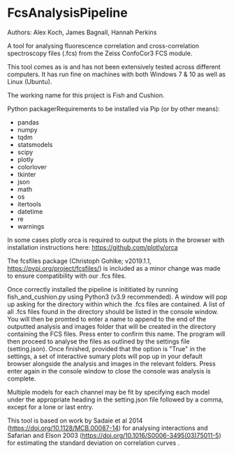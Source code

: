 # FcsAnalysisPipeline

Authors: Alex Koch, James Bagnall, Hannah Perkins

A tool for analysing fluorescence correlation and cross-correlation spectroscopy files (.fcs) from the Zeiss ConfoCor3 FCS module. 

This tool comes as is and has not been extensively tested across different computers. It has run fine on machines with both Windows 7 & 10  as well as Linux (Ubuntu).

The working name for this project is Fish and Cushion.

Python packagerRequirements to be installed via Pip (or by other means): 
- pandas
- numpy
- tqdm
- statsmodels
- scipy
- plotly
- colorlover
- tkinter
- json
- math
- os
- itertools
- datetime
- re
- warnings

In some cases plotly orca is required to output the plots in the browser with installation instructions here: https://github.com/plotly/orca

The fcsfiles package (Christoph Gohlke; v2019.1.1, https://pypi.org/project/fcsfiles/) is included as a minor change was made to ensure compatibility with our .fcs files. 

Once correctly installed the pipeline is inititiated by running fish_and_cushion.py using Python3 (v3.9 recommended). A window will pop up asking for the directory within which the .fcs files are contained. A list of all .fcs files found in the directory should be listed in the console window. You will then be promted to enter a name to append to the end of the outputted analysis and images folder that will be created in the directory containing the FCS files. Press enter to confirm this name. The program will then proceed to analyse the files as outlined by the settings file (setting.json). Once finished, provided that the option is "True" in the settings, a set of interactive sumary plots will pop up in your default browser alongside the analysis and images in the relevant folders. Press enter again in the console window to close the console was analysis is complete. 

Multiple models for each channel may be fit by specifying each model under the appropriate heading in the setting.json file followed by a comma, except for a lone or last entry. 

This tool is based on work by Sadaie et al 2014 (https://doi.org/10.1128/MCB.00087-14) for analysing interactions and Safarian and Elson 2003 (https://doi.org/10.1016/S0006-3495(03)75011-5) for estimating the standard deviation on correlation curves .
